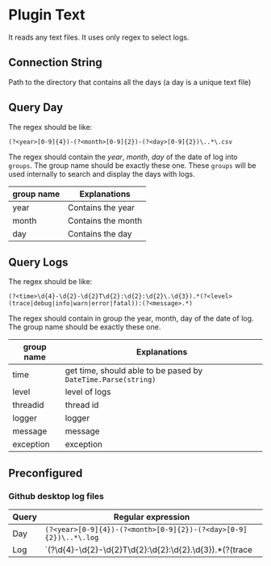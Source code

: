 # Plugin Text

It reads any text files. It uses only regex to select logs.

## Connection String
Path to the directory that contains all the days (a day is a unique text file)

## Query Day
The regex should be like:
```
(?<year>[0-9]{4})-(?<month>[0-9]{2})-(?<day>[0-9]{2})\..*\.csv
```
The regex should contain the *year*, *month*, *day* of the date of log into `groups`. The group name should be exactly these one. These `groups` will be used internally to search and display the days with logs.

| group name | Explanations       |
| ---------- | ------------------ |
| year       | Contains the year  |
| month      | Contains the month |
| day        | Contains the day   |

## Query Logs
The regex should be like:
```
(?<time>\d{4}-\d{2}-\d{2}T\d{2}:\d{2}:\d{2}\.\d{3}).*(?<level>(trace|debug|info|warn|error|fatal)):(?<message>.*)
```
The regex should contain in group the year, month, day of the date of log. The group name should be exactly these one.

| group name | Explanations                                                  |
| ---------- | ------------------------------------------------------------- |
| time       | get time, should able to be pased by `DateTime.Parse(string)` |
| level      | level of logs                                                 |
| threadid   | thread id                                                     |
| logger     | logger                                                        |
| message    | message                                                       |
| exception  | exception                                                     |

## Preconfigured
### Github desktop log files
| Query | Regular expression                                                                                                  |
| ----- | ------------------------------------------------------------------------------------------------------------------- |
| Day   | `(?<year>[0-9]{4})-(?<month>[0-9]{2})-(?<day>[0-9]{2})\..*\.log`                                                    |
| Log   | `(?<time>\d{4}-\d{2}-\d{2}T\d{2}:\d{2}:\d{2}\.\d{3}).*(?<level>(trace|debug|info|warn|error|fatal)):(?<message>.*)` |

